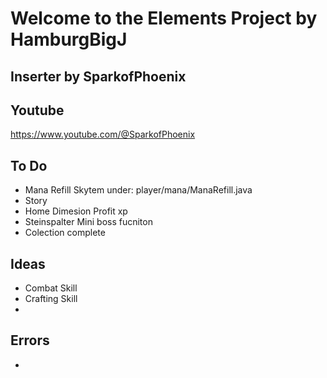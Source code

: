 

# Welcome to the Elements Project by HamburgBigJ 
**Inserter by SparkofPhoenix**
-


**Youtube**
-
https://www.youtube.com/@SparkofPhoenix



**To Do**
-
- Mana Refill Skytem under: player/mana/ManaRefill.java
- Story
- Home Dimesion Profit xp
- Steinspalter Mini  boss fucniton
- Colection complete

**Ideas**
-
- Combat Skill
- Crafting Skill
- 

**Errors**
-
-  
